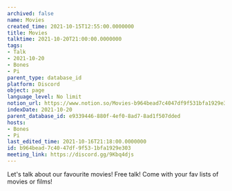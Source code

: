 ```yaml
---
archived: false
name: Movies
created_time: 2021-10-15T12:55:00.0000000
title: Movies
talktime: 2021-10-20T21:00:00.0000000
tags:
- Talk
- 2021-10-20
- Bones
- Pi
parent_type: database_id
platform: Discord
object: page
language_level: No limit
notion_url: https://www.notion.so/Movies-b964bead7c4047df9f531bfa1929e303
indexDate: 2021-10-20
parent_database_id: e9339446-880f-4ef0-8ad7-8ad1f507dded
hosts:
- Bones
- Pi
last_edited_time: 2021-10-16T21:18:00.0000000
id: b964bead-7c40-47df-9f53-1bfa1929e303
meeting_link: https://discord.gg/9Kbq4djs
---
```


Let's talk about our favourite movies!
Free talk! Come with your fav lists of movies or films!


